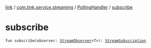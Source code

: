 [link](../../index.md) / [com.tink.service.streaming](../index.md) / [PollingHandler](index.md) / [subscribe](./subscribe.md)

# subscribe

`fun subscribe(observer: `[`StreamObserver`](../../com.tink.service.streaming.publisher/-stream-observer/index.md)`<T>): `[`StreamSubscription`](../../com.tink.service.streaming.publisher/-stream-subscription/index.md)